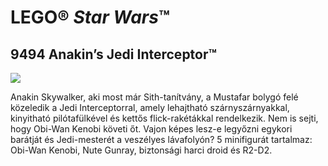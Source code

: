 # LEGO® *Star Wars*™

## 9494 Anakin’s Jedi Interceptor™

![](https://www.lego.com/cdn/product-assets/product.img.pri/9494_prod.jpg)

Anakin Skywalker, aki most már Sith-tanítvány, a Mustafar bolygó felé közeledik a Jedi Interceptorral, amely lehajtható szárnyszárnyakkal, kinyitható pilótafülkével és kettős flick-rakétákkal rendelkezik. Nem is sejti, hogy Obi-Wan Kenobi követi őt. Vajon képes lesz-e legyőzni egykori barátját és Jedi-mesterét a veszélyes lávafolyón? 5 minifigurát tartalmaz: Obi-Wan Kenobi, Nute Gunray, biztonsági harci droid és R2-D2.